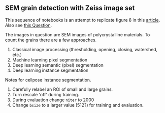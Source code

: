 ##  SEM grain detection with Zeiss image set

This sequence of notebooks is an attempt to replicate figure 8 in this [article](https://academic.oup.com/mt/article/32/6/13/7922218?login=false).  Also see [this Question](https://forum.image.sc/t/free-article-from-machine-learning-to-deep-learning-revolutionizing-microscopy-image-analysis/106340).
 

The images in question are SEM images of polycrystalline materials.  To count the grains there are a few approaches. 

1.  Classical image processing (thresholding, opening, closing, watershed, etc.)
2.  Machine learning pixel segmentation
3.  Deep learning semantic (pixel) segmentation
4.  Deep learning instance segmentation

Notes for cellpose instance segmentation. 

1.  Carefully relabel an ROI of small and large grains.  
2.  Turn rescale 'off' during training. 
3.  During evaluation change ```niter``` to 2000
4.  Change ```bsize``` to a larger value (512?) for training and evaluation. 